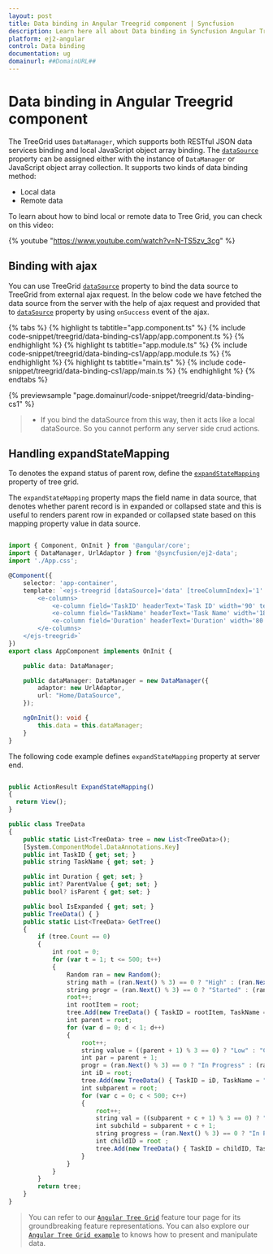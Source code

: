 ```yaml
---
layout: post
title: Data binding in Angular Treegrid component | Syncfusion
description: Learn here all about Data binding in Syncfusion Angular Treegrid component of Syncfusion Essential JS 2 and more.
platform: ej2-angular
control: Data binding 
documentation: ug
domainurl: ##DomainURL##
---
```


# Data binding in Angular Treegrid component

The TreeGrid uses `DataManager`, which supports both RESTful JSON data services binding and local JavaScript object array binding. The [`dataSource`](https://ej2.syncfusion.com/angular/documentation/api/treegrid/#datasource) property can be assigned either with the instance of `DataManager` or JavaScript object array collection.
It supports two kinds of data binding method:
* Local data
* Remote data

To learn about how to bind local or remote data to Tree Grid, you can check on this video:

{% youtube "https://www.youtube.com/watch?v=N-TS5zv_3cg" %}

## Binding with ajax

You can use TreeGrid [`dataSource`](https://ej2.syncfusion.com/angular/documentation/api/treegrid/#datasource) property to bind the data source to TreeGrid from external ajax request. In the below code we have fetched the data source from the server with the help of ajax request and provided that to [`dataSource`](https://ej2.syncfusion.com/angular/documentation/api/treegrid/#datasource) property by using `onSuccess` event of the ajax.

{% tabs %}
{% highlight ts tabtitle="app.component.ts" %}
{% include code-snippet/treegrid/data-binding-cs1/app/app.component.ts %}
{% endhighlight %}
{% highlight ts tabtitle="app.module.ts" %}
{% include code-snippet/treegrid/data-binding-cs1/app/app.module.ts %}
{% endhighlight %}
{% highlight ts tabtitle="main.ts" %}
{% include code-snippet/treegrid/data-binding-cs1/app/main.ts %}
{% endhighlight %}
{% endtabs %}
  
{% previewsample "page.domainurl/code-snippet/treegrid/data-binding-cs1" %}

> * If you bind the dataSource from this way, then it acts like a local dataSource. So you cannot perform any server side crud actions.

## Handling expandStateMapping

To denotes the expand status of parent row, define the [`expandStateMapping`](https://ej2.syncfusion.com/angular/documentation/api/treegrid/#expandstatemapping) property of tree grid.

The `expandStateMapping` property maps the field name in data source, that denotes whether parent record is in expanded or collapsed state and this is useful to renders parent row in expanded or collapsed state based on this mapping property value in data source.

```typescript

import { Component, OnInit } from '@angular/core';
import { DataManager, UrlAdaptor } from '@syncfusion/ej2-data';
import './App.css';

@Component({
    selector: 'app-container',
    template: `<ejs-treegrid [dataSource]='data' [treeColumnIndex]='1' height='400' hasChildMapping='isParent', idMapping='TaskID' expandStateMapping='IsExpanded' parentIdMapping='ParentValue'>
        <e-columns>
            <e-column field='TaskID' headerText='Task ID' width='90' textAlign='Right'></e-column>
            <e-column field='TaskName' headerText='Task Name' width='180'></e-column>
            <e-column field='Duration' headerText='Duration' width='80' textAlign='Right'></e-column>
        </e-columns>
    </ejs-treegrid>`
})
export class AppComponent implements OnInit {

    public data: DataManager;

    public dataManager: DataManager = new DataManager({
        adaptor: new UrlAdaptor,
        url: "Home/DataSource",
    });

    ngOnInit(): void {
        this.data = this.dataManager;
    }
}

```

The following code example defines `expandStateMapping` property at server end.

```typescript

public ActionResult ExpandStateMapping()
{
  return View();
}

public class TreeData
{
    public static List<TreeData> tree = new List<TreeData>();
    [System.ComponentModel.DataAnnotations.Key]
    public int TaskID { get; set; }
    public string TaskName { get; set; }

    public int Duration { get; set; }
    public int? ParentValue { get; set; }
    public bool? isParent { get; set; }

    public bool IsExpanded { get; set; }
    public TreeData() { }
    public static List<TreeData> GetTree()
    {
        if (tree.Count == 0)
        {
            int root = 0;
            for (var t = 1; t <= 500; t++)
            {
                Random ran = new Random();
                string math = (ran.Next() % 3) == 0 ? "High" : (ran.Next() % 2) == 0 ? "Release Breaker" : "Critical";
                string progr = (ran.Next() % 3) == 0 ? "Started" : (ran.Next() % 2) == 0 ? "Open" : "In Progress";
                root++;
                int rootItem = root;
                tree.Add(new TreeData() { TaskID = rootItem, TaskName = "Parent task " + rootItem.ToString(), isParent = true, IsExpanded = false, ParentValue = null, Duration = ran.Next(1, 50) });
                int parent = root;
                for (var d = 0; d < 1; d++)
                {
                    root++;
                    string value = ((parent + 1) % 3 == 0) ? "Low" : "Critical";
                    int par = parent + 1;
                    progr = (ran.Next() % 3) == 0 ? "In Progress" : (ran.Next() % 2) == 0 ? "Open" : "Validated";
                    int iD = root;
                    tree.Add(new TreeData() { TaskID = iD, TaskName = "Child task " + iD.ToString(), isParent = true, IsExpanded = false, ParentValue = rootItem, Duration = ran.Next(1, 50) });
                    int subparent = root;
                    for (var c = 0; c < 500; c++)
                    {
                        root++;
                        string val = ((subparent + c + 1) % 3 == 0) ? "Low" : "Critical";
                        int subchild = subparent + c + 1;
                        string progress = (ran.Next() % 3) == 0 ? "In Progress" : (ran.Next() % 2) == 0 ? "Open" : "Validated";
                        int childID = root ;
                        tree.Add(new TreeData() { TaskID = childID, TaskName = "sub Child task " + childID.ToString(), isParent = false, IsExpanded = false, ParentValue = subparent, Duration = ran.Next(1, 50) });
                    }
                }
            }
        }
        return tree;
    }
}

```

> You can refer to our [`Angular Tree Grid`](https://www.syncfusion.com/angular-ui-components/angular-tree-grid) feature tour page for its groundbreaking feature representations. You can also explore our [`Angular Tree Grid example`](https://ej2.syncfusion.com/angular/demos/#/material/treegrid/treegrid-overview) to knows how to present and manipulate data.